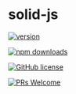 # solid-js

[![version](https://img.shields.io/npm/v/@geometryzen/solid-js.svg)](https://www.npmjs.com/package/@geometryzen/solid-js) 

[![npm downloads](https://img.shields.io/npm/dm/@geometryzen/solid-js.svg)](https://npm-stat.com/charts.html?package=@geometryzen/solid-js&from=2022-09-01)

[![GitHub license](https://img.shields.io/badge/license-MIT-blue.svg)](./LICENSE)

[![PRs Welcome](https://img.shields.io/badge/PRs-welcome-brightgreen.svg)](./CONTRIBUTING.md)
